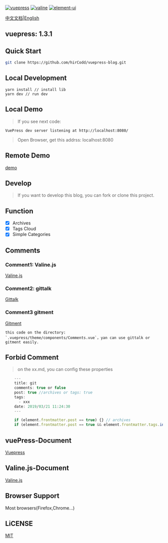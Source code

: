 [![vuepress](https://img.shields.io/badge/vuepress-1.0.0--alpha.42-blue.svg)](https://v1.vuepress.vuejs.org/)
[![valine](https://img.shields.io/badge/valine-1.3.4-blue.svg)](https://valine.js.org/)
[![element-ui](https://img.shields.io/badge/element-2.6.1-blue.svg)](http://element-cn.eleme.io/)

[中文文档](https://github.com/hirCodd/vuepress-blog/blob/master/README.md)|[English](https://github.com/hirCodd/vuepress-blog/blob/master/README_en.md)

## vuepress: 1.3.1

## Quick Start
```bash
git clone https://github.com/hirCodd/vuepress-blog.git
```
## Local Development

    yarn install // install lib
    yarn dev // run dev

## Local Demo
> If you see next code:

    VuePress dev server listening at http://localhost:8080/

> Open Browser, get this addrss: localhost:8080

## Remote Demo
[demo](https://www.finen.top/)

## Develop

> If you want to develop this blog, you can fork or clone this project. 

## Function
- [x] Archives
- [x] Tags Cloud
- [x] Simple Categories

## Comments

### Comment1: Valine.js
[Valine.js](https://valine.js.org/)

### Comment2: gittalk
[Gittalk](https://gitalk.github.io/)

### Comment3 gitment
[Gitment](https://imsun.github.io/gitment/)


    this code on the directory: `.vuepress/theme/components/Comments.vue`，yan can use gittalk or gitment easily.



## Forbid Comment
> on the xx.md, you can config these properties
```js
    ---
    title: git
    comments: true or false 
    post: true //archives or tags: true
    tags:
      - xxx
    date: 2019/03/21 11:24:30
    ---

    if (element.frontmatter.post == true) {} // archives
    if (element.frontmatter.post == true && element.frontmatter.tags.includes(tag)) {} // tags
``` 
    
## vuePress-Document

[Vuepress](https://vuepress.docschina.org/)

## Valine.js-Document
[Valine.js](https://valine.js.org/)

## Browser Support
Most browsers(Firefox,Chrome...)

## LiCENSE
[MIT](https://github.com/hirCodd/vuepress-blog/blob/master/LICENSE)